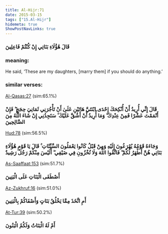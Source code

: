 ```yaml
---
title: Al-Hijr:71
date: 2015-03-15
tags: ["15.Al-Hijr"]
hidemeta: true 
ShowPostNavLinks: true 
---
```

### قَالَ هَٰؤُلَاءِ بَنَاتِي إِنْ كُنْتُمْ فَاعِلِينَ
### meaning: 
He said, ‘These are my daughters, [marry them] if you should do anything.’
### similar verses: 

[Al-Qasas:27](/28/27) (sim:65.1%)

### قَالَ إِنِّي أُرِيدُ أَنْ أُنْكِحَكَ إِحْدَى ابْنَتَيَّ هَاتَيْنِ عَلَىٰ أَنْ تَأْجُرَنِي ثَمَانِيَ حِجَجٍ ۖ فَإِنْ أَتْمَمْتَ عَشْرًا فَمِنْ عِنْدِكَ ۖ وَمَا أُرِيدُ أَنْ أَشُقَّ عَلَيْكَ ۚ سَتَجِدُنِي إِنْ شَاءَ اللَّهُ مِنَ الصَّالِحِينَ

[Hud:78](/11/78) (sim:56.5%)

### وَجَاءَهُ قَوْمُهُ يُهْرَعُونَ إِلَيْهِ وَمِنْ قَبْلُ كَانُوا يَعْمَلُونَ السَّيِّئَاتِ ۚ قَالَ يَا قَوْمِ هَٰؤُلَاءِ بَنَاتِي هُنَّ أَطْهَرُ لَكُمْ ۖ فَاتَّقُوا اللَّهَ وَلَا تُخْزُونِ فِي ضَيْفِي ۖ أَلَيْسَ مِنْكُمْ رَجُلٌ رَشِيدٌ

[As-Saaffaat:153](/37/153) (sim:51.7%)

### أَصْطَفَى الْبَنَاتِ عَلَى الْبَنِينَ

[Az-Zukhruf:16](/43/16) (sim:51.0%)

### أَمِ اتَّخَذَ مِمَّا يَخْلُقُ بَنَاتٍ وَأَصْفَاكُمْ بِالْبَنِينَ

[At-Tur:39](/52/39) (sim:50.2%)

### أَمْ لَهُ الْبَنَاتُ وَلَكُمُ الْبَنُونَ

